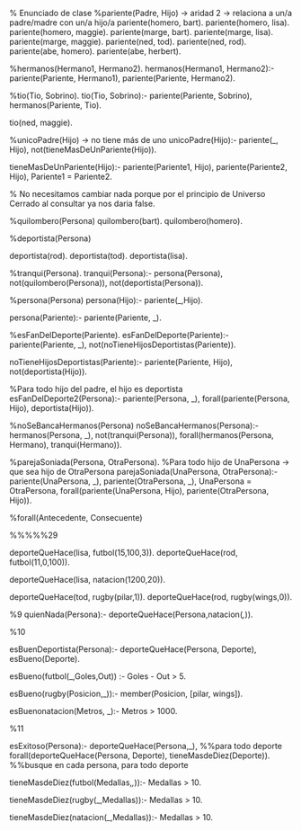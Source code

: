 % Enunciado de clase
%pariente(Padre, Hijo) -> aridad 2 -> relaciona a un/a padre/madre con un/a hijo/a
pariente(homero, bart).
pariente(homero, lisa).
pariente(homero, maggie).
pariente(marge, bart).
pariente(marge, lisa).
pariente(marge, maggie).
pariente(ned, tod).
pariente(ned, rod).
pariente(abe, homero).
pariente(abe, herbert).

%hermanos(Hermano1, Hermano2).
hermanos(Hermano1, Hermano2):-
    pariente(Pariente, Hermano1),
    pariente(Pariente, Hermano2).

%tio(Tio, Sobrino).
tio(Tio, Sobrino):-
    pariente(Pariente, Sobrino),
    hermanos(Pariente, Tio).

tio(ned, maggie).

%unicoPadre(Hijo) -> no tiene más de uno
unicoPadre(Hijo):-
    pariente(_, Hijo),
    not(tieneMasDeUnPariente(Hijo)).


tieneMasDeUnPariente(Hijo):-
    pariente(Pariente1, Hijo),
    pariente(Pariente2, Hijo),
    Pariente1 \= Pariente2.

% No necesitamos cambiar nada porque por el principio de Universo Cerrado al consultar ya nos daria false.

%quilombero(Persona)
quilombero(bart).
quilombero(homero).

%deportista(Persona)

deportista(rod).
deportista(tod).
deportista(lisa).

%tranqui(Persona).
tranqui(Persona):-
    persona(Persona),
    not(quilombero(Persona)),
    not(deportista(Persona)).

%persona(Persona)
persona(Hijo):-
    pariente(_,Hijo).

persona(Pariente):-
    pariente(Pariente, _).

%esFanDelDeporte(Pariente).
esFanDelDeporte(Pariente):-
    pariente(Pariente, _),
    not(noTieneHijosDeportistas(Pariente)).

noTieneHijosDeportistas(Pariente):-
    pariente(Pariente, Hijo),
    not(deportista(Hijo)).

%Para todo hijo del padre, el hijo es deportista
esFanDelDeporte2(Persona):-
    pariente(Persona, _),
    forall(pariente(Persona, Hijo), deportista(Hijo)).

%noSeBancaHermanos(Persona)
noSeBancaHermanos(Persona):-
    hermanos(Persona, _),
    not(tranqui(Persona)),
    forall(hermanos(Persona, Hermano), tranqui(Hermano)).

%parejaSoniada(Persona, OtraPersona).
%Para todo hijo de UnaPersona -> que sea hijo de OtraPersona
parejaSoniada(UnaPersona, OtraPersona):-
    pariente(UnaPersona, _),
    pariente(OtraPersona, _),
    UnaPersona \= OtraPersona,
    forall(pariente(UnaPersona, Hijo), pariente(OtraPersona, Hijo)).

%forall(Antecedente, Consecuente)

%%%%%29

deporteQueHace(lisa, futbol(15,100,3)).
deporteQueHace(rod, futbol(11,0,100)).

deporteQueHace(lisa, natacion(1200,20)).

deporteQueHace(tod, rugby(pilar,1)).
deporteQueHace(rod, rugby(wings,0)).

%9
quienNada(Persona):-
    deporteQueHace(Persona,natacion(_,_)).

%10

esBuenDeportista(Persona):-
    deporteQueHace(Persona, Deporte),
    esBueno(Deporte).

esBueno(futbol(_,Goles,Out)) :-
    Goles - Out > 5.

esBueno(rugby(Posicion,_)):-
    member(Posicion, [pilar, wings]).

esBuenonatacion(Metros, _):-
      Metros > 1000.

%11

esExitoso(Persona):-
    deporteQueHace(Persona,_), %%para todo deporte
    forall(deporteQueHace(Persona, Deporte), tieneMasdeDiez(Deporte)). %%busque en cada persona, para todo deporte

tieneMasdeDiez(futbol(Medallas,_,_)):-
    Medallas > 10.

tieneMasdeDiez(rugby(_,Medallas)):-
        Medallas > 10.

tieneMasdeDiez(natacion(_,Medallas)):-
        Medallas > 10.
        




